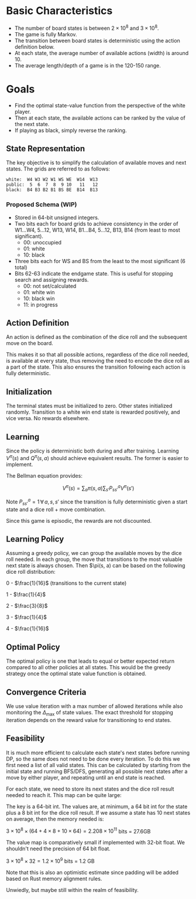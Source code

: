 # Basic Characteristics
- The number of board states is between $2 \times 10^8$ and $3 \times 10^8$.
- The game is fully Markov.
- The transition between board states is deterministic using the action definition below.
- At each state, the average number of available actions (width) is around 10.
- The average length/depth of a game is in the 120-150 range.

# Goals
- Find the optimal state-value function from the perspective of the white player.
- Then at each state, the available actions can be ranked by the value of the next state.
- If playing as black, simply reverse the ranking.

## State Representation
The key objective is to simplify the calculation of available moves and next states. The grids are referred to as follows:

```
white:  W4 W3 W2 W1 WS WE  W14  W13
public:  5  6  7  8  9 10   11   12
black:  B4 B3 B2 B1 BS BE  B14  B13
```

### Proposed Schema (WIP)
- Stored in 64-bit unsigned integers.
- Two bits each for board grids to achieve consistency in the order of W1...W4, 5...12, W13, W14, B1...B4, 5...12, B13, B14 (from least to most significant).
    - 00: unoccupied
    - 01: white
    - 10: black
- Three bits each for WS and BS from the least to the most significant (6 total)
- Bits 62-63 indicate the endgame state. This is useful for stopping search and assigning rewards.
    - 00: not set/calculated
    - 01: white win
    - 10: black win
    - 11: in progress

## Action Definition
An action is defined as the combination of the dice roll and the subsequent move on the board.

This makes it so that all possible actions, regardless of the dice roll needed, is available at every state, thus removing the need to encode the dice roll as a part of the state. This also ensures the transition following each action is fully deterministic.

## Initialization
The terminal states must be initialized to zero. Other states initialized randomly. Transition to a white win end state is rewarded positively, and vice versa. No rewards elsewhere.

## Learning
Since the policy is deterministic both during and after training. Learning $V^\pi(s)$ and $Q^\pi(s,a)$ should achieve equivalent results. The former is easier to implement.

The Bellman equation provides:

$$V^\pi(s) = \sum_a \pi(s,a) \sum_{s'}P^a_{ss'}V^\pi(s')$$

Note $P^a_{ss'} = 1 \, \forall \, a, s, s'$ since the transition is fully deterministic given a start state and a dice roll + move combination.

Since this game is episodic, the rewards are not discounted.

## Learning Policy
Assuming a greedy policy, we can group the available moves by the dice roll needed. In each group, the move that transitions to the most valuable next state is always chosen. Then $\pi(s, a) can be based on the following dice roll distribution:

0 - $\frac{1}{16}$ (transitions to the current state)

1 - $\frac{1}{4}$

2 - $\frac{3}{8}$

3 - $\frac{1}{4}$

4 - $\frac{1}{16}$

## Optimal Policy
The optimal policy is one that leads to equal or better expected return compared to all other policies at all states. This would be the greedy strategy once the optimal state value function is obtained.

## Convergence Criteria
We use value iteration with a max number of allowed iterations while also monitoring the $\Delta_{\text{max}}$ of state values. The exact threshold for stopping iteration depends on the reward value for transitioning to end states.

## Feasibility
It is much more efficient to calculate each state's next states before running DP, so the same does not need to be done every iteration. To do this we first need a list of all valid states. This can be calculated by starting from the initial state and running BFS/DFS, generating all possible next states after a move by either player, and repeating until an end state is reached.

For each state, we need to store its next states and the dice roll result needed to reach it. This map can be quite large:

The key is a 64-bit int. The values are, at minimum, a 64 bit int for the state plus a 8 bit int for the dice roll result. If we assume a state has 10 next states on average, then the memory needed is:

$3 \times 10^8 \times (64+4 \times 8 + 10 \times 64) = 2.208 \times 10^{11}$ bits = 27.6GB

The value map is comparatively small if implemented with 32-bit float. We shouldn't need the precision of 64 bit float.

$3 \times 10^8 \times 32 = 1.2 \times 10^9$ bits = 1.2 GB

Note that this is also an optimistic estimate since padding will be added based on Rust memory alignment rules.

Unwiedly, but maybe still within the realm of feasibility.

